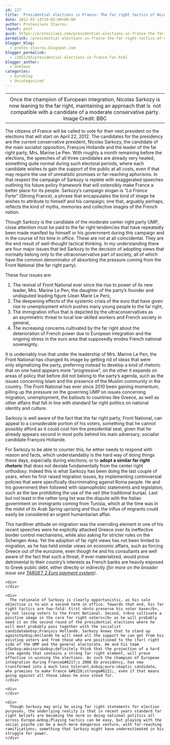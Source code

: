 ```yaml
---
id: 127
title: 'Presidential elections in France: The far right tactics of Nicolas Sarkozy'
date: 2012-03-14T19:02:00+00:00
author: Protesilaos Stavrou
layout: post
guid: https://protesilaos.com/presidential-elections-in-france-the-far-right-tactics-of-nicolas-sarkozy/
permalink: /presidential-elections-in-france-the-far-right-tactics-of-nicolas-sarkozy/
blogger_blog:
  - protes-stavrou.blogspot.com
blogger_permalink:
  - /2012/03/presidential-elections-in-france-far.html
blogger_author:
  - Unknown
categories:
  - Euroblog
  - Uncategorized
---
```

<table align="center" cellpadding="0" cellspacing="0" class="tr-caption-container" style="margin-left: auto; margin-right: auto; text-align: center;">
  <tr>
    <td style="text-align: center;">
    </td>
  </tr>
  
  <tr>
    <td class="tr-caption" style="text-align: center;">
      Once the champion of European integration, Nicolas Sarkozy is now leaning to the far right, maintaining an approach that is &nbsp;not compatible with a candidate of a moderate conservative party. Image Credit: BBC
    </td>
  </tr>
</table>

The citizens of France will be called to vote for their next president on the elections that will start on April 22, 2012. The candidates for the presidency are the current&nbsp;conservative&nbsp;president, Nicolas Sarkozy, the candidate of the main socialist opposition, François Hollande and the leader of the far right party, Mrs. Marine Le Pen. With roughly a month remaining before the elections, the speeches of all three candidates are already very heated, something quite normal during such electoral periods, where each candidate wishes to gain the support of the public at all costs, even if that may require the use of unrealistic promises or far-reaching aphorisms. In that respect the campaign of Sarkozy is replete with exaggerated speeches outlining his future policy framework that will ostensibly make France a better place for its people.&nbsp;Sarkozy&#8217;s campaign slogan is &#8220;_La France Forte&#8221;&nbsp;_(Strong France), a phrase that encapsulates the kind of image he wishes to attribute to himself and his campaign; one that, arguably perhaps, reflects the kind of myths, memories and collective images of the French nation.

Though Sarkozy is the candidate of the moderate center right party UMP, close attention must be paid to the far right tendencies that have repeatedly been made manifest by himself or his government during this campaign and in the course of his time in office.&nbsp;These are not at all coincidental. They are the end result of well-thought tactical thinking. In my understanding there are four major issues that led Sarkozy to the decision of adopting views that normally belong only to the ultraconservative part of society, all of which have the common denominator of absorbing the pressure coming from the Front National (the far right party).

These four issues are: 

  1. The revival of Front National ever since the rise to power of its new leader, Mrs. Marine Le Pen, the daughter of the party&#8217;s founder and undisputed leading figure (Jean Marie Le Pen),
  2. The deepening effects of the systemic crisis of the euro that have given rise to unemployment which pushes many young people to the far right,
  3. The immigration influx that is depicted by the ultraconservatives as an&nbsp;asymmetric&nbsp;threat to local low-skilled workers and French society in general,
  4. The increasing concerns cultivated by the far right about the deterioration of French power due to European integration and the ongoing stress in the euro area that supposedly erodes French national sovereignty.

<div>
  It is undeniably true that under the leadership of Mrs. Marine Le Pen, the Front National has changed its image by getting rid of ideas that were only&nbsp;stigmatizing&nbsp;the party,&nbsp;preferring&nbsp;instead to develop a kind of rhetoric that on one hand appears more &#8220;progressive&#8221;, on the other it expands on areas of policy that before did not belong to the party&#8217;s agenda, such as the issues concerning Islam and the presence of the&nbsp;Muslim&nbsp;community in the country. The Front National has ever since 2010 been gaining momentum, pilling up the pressure on the governing UMP on issues concerning migration, unemployment, the bailouts to countries like Greece, as well as other affairs that fall in line with standard far right politics on national identity and culture.</p> 
  
  <p>
    Sarkozy is well aware of the fact that the far right party, Front National, can appeal to a considerable portion of his voters, something that he cannot possibly afford as it could cost him the&nbsp;presidential&nbsp;seat, given that he already appears second in most polls behind his main&nbsp;adversary, socialist candidate&nbsp;François Hollande.&nbsp;
  </p>
</div>

<div>
</div>

<div>
  For Sarkozy to be able to counter this, he either needs to respond with reason and facts, which understandably is the hard way of doing things these days, especially during elections; or to <b>adopt a similar far right rhetoric</b> that does not deviate fundamentally from the center right orthodoxy.&nbsp;Indeed this is what Sarkozy has been doing the last couple of years, when he first raised migration issues, by implementing controversial policies that were specifically discriminating against Roma people. He and his government then followed with islamophobic statements and legislation, such as the law prohibiting the use of the veil (the traditional burqa). Last but not least in the rather long list was the dispute with the Italian government on immigrants coming from Tunisia, which at the time was in the midst of its Arab Spring uprising and thus the influx of migrants could easily be considered an urgent humanitarian affair.</p> 
  
  <p>
    This hardliner attitude on migration was the&nbsp;overriding&nbsp;element in one of his recent speeches were he explicitly attacked Greece over its ineffective border control mechanisms, while also asking for stricter rules on the Schengen Area.&nbsp;Yet the adoption of far right views has not been limited to migration, as he has held similar views on economic affairs, such as forcing Greece out of the eurozone, even though he and his&nbsp;consultants&nbsp;are well aware of the fact that such a threat, if ever materialized, would prove detrimental to their country&#8217;s interests as French banks are heavily exposed to Greek public debt, either directly or&nbsp;indirectly <i>(for more on the broader issue see&nbsp;<a href="https://protesilaos.com/search/label/TARGET2">TARGET 2 Euro payment system</a>)</i>.</div> 
    
    <div>
    </div>
    
    <div>
      The rationale of Sarkozy is clearly opportunistic, as his sole objective is to win a second term in office. Towards that end, his far right tactics are two-fold: First <b>to preserve his voter base</b>, by not losing voters to the Front National. Second, t<b>o cultivate a positive image in the core far right voters</b> as he will probably need it on the second round of the presidential elections where he will most probably pass together with the socialist candidate&nbsp;François Hollande. Sarkozy knows that to stand up against&nbsp;Hollande he will need all the support he can get from his existing voters and from those who are positioned to the (far) right side of the UMP and the general electorate. He and his team of&nbsp;advisors&nbsp;definitely think that the projection of a hard line agenda that contains a strong far right element, will prove effective in winning the elections. As such the champion of European integration during France&#8217;s 2008 EU presidency, has now transformed into a much less tolerant,&nbsp;euro-skeptic candidate, who promises to make France &#8220;strong&#8221;, even if that means going against all those ideas he once stood for.
    </div>
    
    <div>
    </div>
    
    <div>
      Though Sarkozy may only be using far right statements for election purposes, the underlying reality is that in recent years standard far right beliefs are becoming the norm in doing national politics all across Europe.&nbsp;Playing tactics can be easy, but playing with the social psyche can be a much more dangerous venture, with far-reaching ramifications; something that Sarkozy might have underestimated in his struggle for power.
    </div>